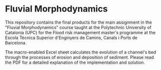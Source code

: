 # Fluvial Morphodynamics

This repository contains the final products for the main assignment in the "Fluvial Morphodynamics" course taught at the Polytechnic University of Catalonia (UPC) for the Flood risk management master's programme at the Escola Tècnica Superior d'Enginyers de Camins, Canals i Ports de Barcelona. 

The macro-enabled Excel sheet calculates the evolution of a channel's bed through the processes of erosion and deposition of sediment. Please read the PDF for a detailed explanation of the implementation and solution.
